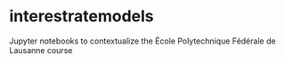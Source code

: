 # interestratemodels
Jupyter notebooks to contextualize the École Polytechnique Fédérale de Lausanne course
